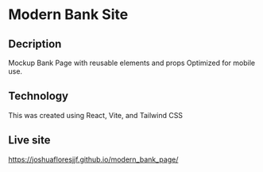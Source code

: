 # Modern Bank Site

## Decription
 Mockup Bank Page with reusable elements and props
 Optimized for mobile use.



## Technology 
This was created using React, Vite, and Tailwind CSS 

## Live site
https://joshuafloresjjf.github.io/modern_bank_page/


